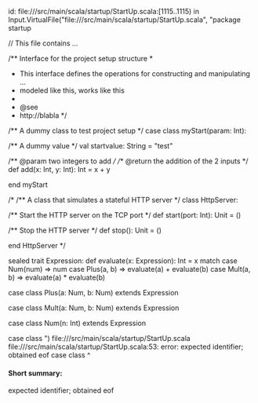 id: file://<WORKSPACE>/src/main/scala/startup/StartUp.scala:[1115..1115) in Input.VirtualFile("file://<WORKSPACE>/src/main/scala/startup/StartUp.scala", "package startup

// This file contains ...

/** Interface for the project setup structure
  *
  * This interface defines the operations for constructing and manipulating ...
  * modeled like this, works like this
  *
  * @see
  *   http://blabla
  */

/** A dummy class to test project setup */
case class myStart(param: Int):

  /** A dummy value */
  val startvalue: String = "test"

  /** @param two integers to add */
  /** @return the addition of the 2 inputs */
  def add(x: Int, y: Int): Int = x + y

end myStart

/*
/** A class that simulates a stateful HTTP server */
class HttpServer:

  /** Start the HTTP server on the TCP port */
  def start(port: Int): Unit = ()

  /** Stop the HTTP server */
  def stop(): Unit = ()

end HttpServer
*/


sealed trait Expression:
  def evaluate(x: Expression): Int =
    x match
      case Num(num) => num
      case Plus(a, b) => evaluate(a) + evaluate(b)
      case Mult(a, b) => evaluate(a) * evaluate(b)

case class Plus(a: Num, b: Num) extends Expression

case class Mult(a: Num, b: Num) extends Expression

case class Num(n: Int) extends Expression

case class ")
file://<WORKSPACE>/src/main/scala/startup/StartUp.scala
file://<WORKSPACE>/src/main/scala/startup/StartUp.scala:53: error: expected identifier; obtained eof
case class 
           ^
#### Short summary: 

expected identifier; obtained eof